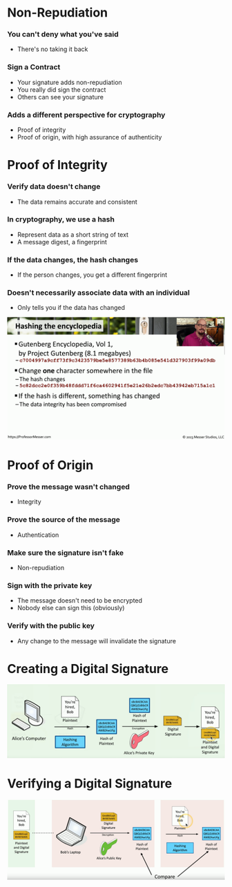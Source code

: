 # Non-Repudiation
### You can't deny what you've said
- There's no taking it back
### Sign a Contract
- Your signature adds non-repudiation
- You really did sign the contract
- Others can see your signature
### Adds a different perspective for cryptography
- Proof of integrity
- Proof of origin, with high assurance of authenticity
# Proof of Integrity
### Verify data doesn't change
- The data remains accurate and consistent
### In cryptography, we use a hash
- Represent data as a short string of text
- A message digest, a fingerprint
### If the data changes, the hash changes
- If the person changes, you get a different fingerprint
### Doesn't necessarily associate data with an individual
- Only tells you if the data has changed

![](attachments/Pasted%20image%2020240508214840.png)

# Proof of Origin
### Prove the message wasn't changed
- Integrity
### Prove the source of the message
- Authentication
### Make sure the signature isn't fake
- Non-repudiation
### Sign with the private key
- The message doesn't need to be encrypted
- Nobody else can sign this (obviously)
### Verify with the public key
- Any change to the message will invalidate the signature
# Creating a Digital Signature
![](attachments/Pasted%20image%2020240508215221.png)
# Verifying a Digital Signature
![](attachments/Pasted%20image%2020240508215327.png)